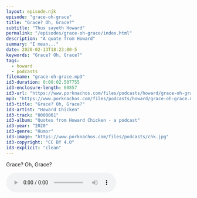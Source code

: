 ```yaml
---
layout: episode.njk
episode: "grace-oh-grace"
title: "Grace? Oh, Grace?"
subtitle: "Thus sayeth Howard"
permalink: "/episodes/grace-oh-grace/index.html"
description: "A quote from Howard"
summary: "I mean..."
date: 2020-02-13T18:23:00-5
keywords: "Grace? Oh, Grace?"
tags:
  - howard
  - podcasts
filename: "grace-oh-grace.mp3"
id3-duration: 0:00:02.507755
id3-enclosure-length: 60857
id3-url: "https://www.porknachos.com/files/podcasts/howard/grace-oh-grace.mp3"
mp3: "https://www.porknachos.com/files/podcasts/howard/grace-oh-grace.mp3"
id3-title: "Grace? Oh, Grace?"
id3-artist: "Howard Chicken"
id3-track: "0000061"
id3-album: "Quotes from Howard Chicken - a podcast"
id3-year: "2020"
id3-genre: "Humor"
id3-image: "https://www.porknachos.com/files/podcasts/chk.jpg"
id3-copyright: "CC BY 4.0"
id3-explicit: "clean"
---
```

Grace? Oh, Grace?

<audio controls>
  <source src="https://www.porknachos.com/files/podcasts/howard/grace-oh-grace.mp3">
</audio>
